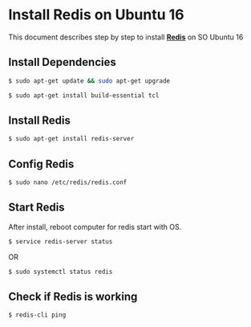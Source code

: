 # Install Redis on Ubuntu 16
This document describes step by step to install [**Redis**](https://redis.io/) on SO Ubuntu 16

## Install Dependencies ##
```sh
$ sudo apt-get update && sudo apt-get upgrade
```
```sh
$ sudo apt-get install build-essential tcl
```

## Install Redis ##
```sh
$ sudo apt-get install redis-server
```
## Config Redis ##
```sh
$ sudo nano /etc/redis/redis.conf
```

## Start Redis ##
After install, reboot computer for redis start with OS.
```sh
$ service redis-server status
```
OR
```sh
$ sudo systemctl status redis
```
## Check if Redis is working ##
```sh
$ redis-cli ping
```
